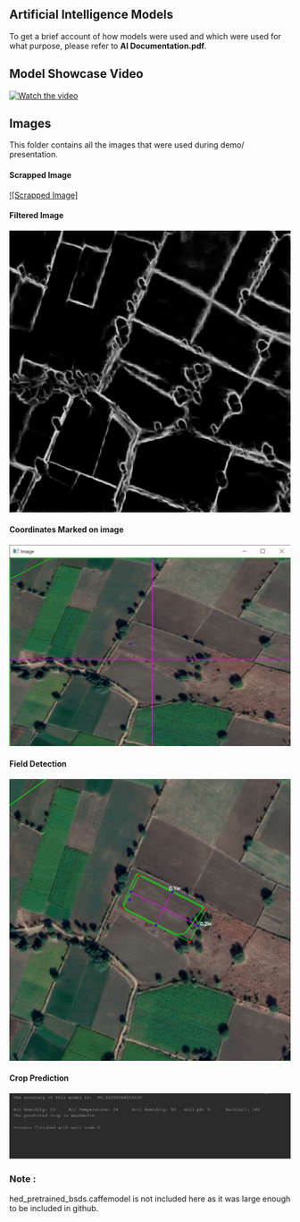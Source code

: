 ## Artificial Intelligence Models
To get a brief account of how models were used and which were used for what purpose, please refer to **AI Documentation.pdf**.

## Model Showcase Video
[![Watch the video](https://img.youtube.com/vi/w9kYGDOrS7s/res.png)](https://youtu.be/w9kYGDOrS7s)

## Images
This folder contains all the images that were used during demo/ presentation.


#### Scrapped Image
[![Scrapped Image]](images/imagee2.png)


#### Filtered Image
![Filtered Image](images/hed_filter.png)


#### Coordinates Marked on image
![Coordinates](images/coordinates.png)


#### Field Detection
![Area Detected](images/res.png)


#### Crop Prediction
![Crop Prediction](images/pred.png)

### Note : 
hed_pretrained_bsds.caffemodel is not included here as it was large enough to be included in github.

